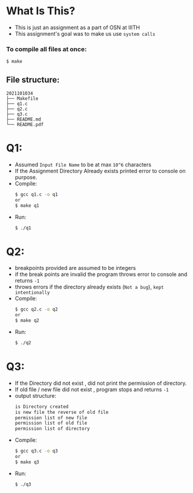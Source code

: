 # What Is This?
* This is just an assignment as a part of OSN at IIITH
* This assignment's goal was to make us use `system calls`

### To compile all files at once:   
```
$ make
```

## File structure:
```
2021101034
├── Makefile
├── q1.c
├── q2.c
├── q3.c
├── README.md
└── README.pdf
```

# Q1:
* Assumed `Input File Name` to be at max `10^6` characters
* If the Assignment Directory Already exists printed error to console on purpose.
* Compile:
    ```sh
    $ gcc q1.c -o q1 
    or
    $ make q1
    ```
* Run:
    ```sh
    $ ./q1
    ```

# Q2:
* breakpoints provided are assumed to be integers
* if the break points are invalid the program throws error to console and returns `-1`
* throws errors if the directory already exists (`Not a bug`), `kept intentionally`
* Compile:
    ```sh
    $ gcc q2.c -o q2
    or
    $ make q2 
    ```
* Run:
    ```sh
    $ ./q2
    ```

# Q3:
* If the Directory did not exist , did not print the permission of directory.
* If old file / new file did not exist , program stops and returns `-1`
* output structure:
    ```txt
    is Directory created
    is new file the reverse of old file
    permission list of new file
    permission list of old file
    permission list of directory
    ```
* Compile:
    ```sh
    $ gcc q3.c -o q3
    or
    $ make q3 
    ```
* Run:
    ```sh
    $ ./q3
    ```